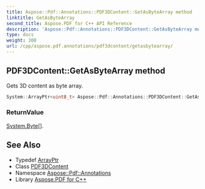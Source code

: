 ```yaml
---
title: Aspose::Pdf::Annotations::PDF3DContent::GetAsByteArray method
linktitle: GetAsByteArray
second_title: Aspose.PDF for C++ API Reference
description: 'Aspose::Pdf::Annotations::PDF3DContent::GetAsByteArray method. Gets 3D content as byte array in C++.'
type: docs
weight: 300
url: /cpp/aspose.pdf.annotations/pdf3dcontent/getasbytearray/
---
```

## PDF3DContent::GetAsByteArray method


Gets 3D content as byte array.

```cpp
System::ArrayPtr<uint8_t> Aspose::Pdf::Annotations::PDF3DContent::GetAsByteArray()
```


### ReturnValue

[System.Byte](../../../system/byte/)[].

## See Also

* Typedef [ArrayPtr](../../../system/arrayptr/)
* Class [PDF3DContent](../)
* Namespace [Aspose::Pdf::Annotations](../../)
* Library [Aspose.PDF for C++](../../../)
